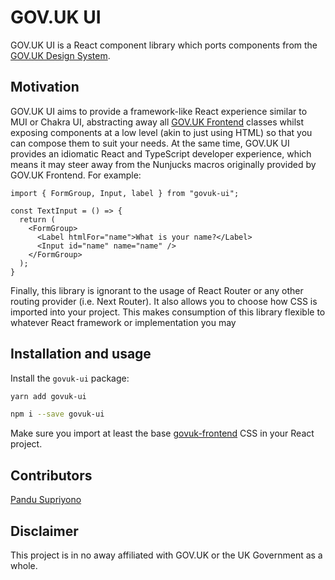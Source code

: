 # GOV.UK UI

GOV.UK UI is a React component library which ports components from the [GOV.UK
Design System](https://design-system.service.gov.uk/). 

## Motivation

GOV.UK UI aims to provide a framework-like React experience similar to MUI or
Chakra UI, abstracting away all [GOV.UK
Frontend](https://github.com/alphagov/govuk-frontend) classes whilst exposing
components at a low level (akin to just using HTML) so that you can compose
them to suit your needs. At the same time, GOV.UK UI provides an idiomatic
React and TypeScript developer experience, which means it may steer away from
the Nunjucks macros originally provided by GOV.UK Frontend. For example:

```tsx
import { FormGroup, Input, label } from "govuk-ui";

const TextInput = () => {
  return (
    <FormGroup>
      <Label htmlFor="name">What is your name?</Label>
      <Input id="name" name="name" />
    </FormGroup>
  );
}

```

Finally, this library is ignorant to the usage of React Router or any other
routing provider (i.e. Next Router). It also allows you to choose how CSS is
imported into your project. This makes consumption of this library flexible to
whatever React framework or implementation you may

## Installation and usage

Install the `govuk-ui` package:

```sh
yarn add govuk-ui
```

```sh
npm i --save govuk-ui
```

Make sure you import at least the base [govuk-frontend](https://github.com/alphagov/govuk-frontend/)
CSS in your React project.

## Contributors

[Pandu Supriyono](https://github.com/pandu-supriyono)

## Disclaimer

This project is in no away affiliated with GOV.UK or the UK Government as a whole.
